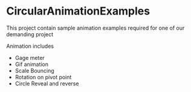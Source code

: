 # CircularAnimationExamples
This project contain sample animation examples required for one of our demanding project

Animation includes

- Gage meter
- Gif animation
- Scale Bouncing
- Rotation on pivot point
- Circle Reveal and reverse
